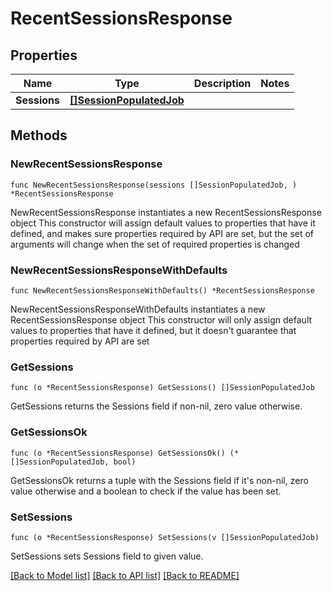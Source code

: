 # RecentSessionsResponse

## Properties

Name | Type | Description | Notes
------------ | ------------- | ------------- | -------------
**Sessions** | [**[]SessionPopulatedJob**](SessionPopulatedJob.md) |  | 

## Methods

### NewRecentSessionsResponse

`func NewRecentSessionsResponse(sessions []SessionPopulatedJob, ) *RecentSessionsResponse`

NewRecentSessionsResponse instantiates a new RecentSessionsResponse object
This constructor will assign default values to properties that have it defined,
and makes sure properties required by API are set, but the set of arguments
will change when the set of required properties is changed

### NewRecentSessionsResponseWithDefaults

`func NewRecentSessionsResponseWithDefaults() *RecentSessionsResponse`

NewRecentSessionsResponseWithDefaults instantiates a new RecentSessionsResponse object
This constructor will only assign default values to properties that have it defined,
but it doesn't guarantee that properties required by API are set

### GetSessions

`func (o *RecentSessionsResponse) GetSessions() []SessionPopulatedJob`

GetSessions returns the Sessions field if non-nil, zero value otherwise.

### GetSessionsOk

`func (o *RecentSessionsResponse) GetSessionsOk() (*[]SessionPopulatedJob, bool)`

GetSessionsOk returns a tuple with the Sessions field if it's non-nil, zero value otherwise
and a boolean to check if the value has been set.

### SetSessions

`func (o *RecentSessionsResponse) SetSessions(v []SessionPopulatedJob)`

SetSessions sets Sessions field to given value.



[[Back to Model list]](../README.md#documentation-for-models) [[Back to API list]](../README.md#documentation-for-api-endpoints) [[Back to README]](../README.md)


